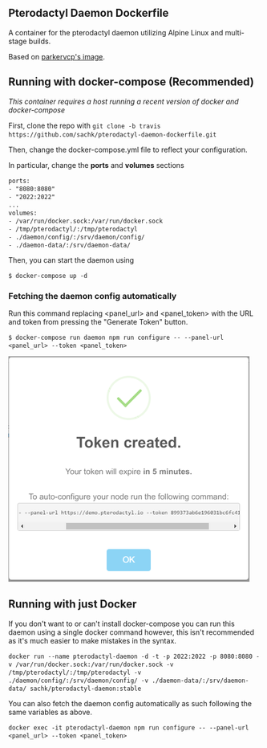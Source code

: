 ## Pterodactyl Daemon Dockerfile

A container for the pterodactyl daemon utilizing Alpine Linux and multi-stage builds.

Based on [parkervcp's image](https://github.com/parkervcp/pterodactyl-daemon-Dockerfile).

## Running with docker-compose (Recommended)

*This container requires a host running a recent version of docker and docker-compose*

First, clone the repo with ```git clone -b travis https://github.com/sachk/pterodactyl-daemon-dockerfile.git```

Then, change the docker-compose.yml file to reflect your configuration.

In particular, change the **ports** and **volumes** sections


```
ports:
- "8080:8080"
- "2022:2022"
...
volumes:
- /var/run/docker.sock:/var/run/docker.sock
- /tmp/pterodactyl/:/tmp/pterodactyl
- ./daemon/config/:/srv/daemon/config/
- ./daemon-data/:/srv/daemon-data/
```


Then, you can start the daemon using 
```
$ docker-compose up -d
```

### Fetching the daemon config automatically

Run this command replacing <panel_url> and <panel_token> with the URL and token from pressing the "Generate Token" button.
```
$ docker-compose run daemon npm run configure -- --panel-url <panel_url> --token <panel_token>
```

![Example Generate Token](https://github.com/sachk/pterodactyl-daemon-Dockerfile/blob/0.6.X/token.png "Example Generate Token")

## Running with just Docker

If you don't want to or can't install docker-compose you can run this daemon using a single docker command however, this isn't recommended as it's much easier to make mistakes in the syntax.

```
docker run --name pterodactyl-daemon -d -t -p 2022:2022 -p 8080:8080 -v /var/run/docker.sock:/var/run/docker.sock -v /tmp/pterodactyl/:/tmp/pterodactyl -v ./daemon/config/:/srv/daemon/config/ -v ./daemon-data/:/srv/daemon-data/ sachk/pterodactyl-daemon:stable
```

You can also fetch the daemon config automatically as such following the same variables as above.

```
docker exec -it pterodactyl-daemon npm run configure -- --panel-url <panel_url> --token <panel_token>
```
